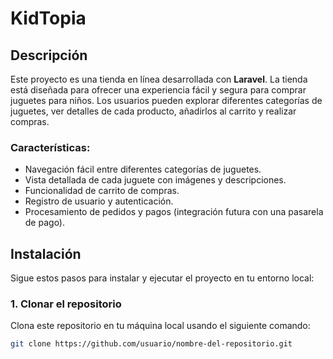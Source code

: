 # KidTopia

## Descripción
Este proyecto es una tienda en línea desarrollada con **Laravel**. 
La tienda está diseñada para ofrecer una experiencia fácil y segura para comprar juguetes para niños. 
Los usuarios pueden explorar diferentes categorías de juguetes, ver detalles de cada producto, añadirlos al carrito y realizar compras.

### Características:
- Navegación fácil entre diferentes categorías de juguetes.
- Vista detallada de cada juguete con imágenes y descripciones.
- Funcionalidad de carrito de compras.
- Registro de usuario y autenticación.
- Procesamiento de pedidos y pagos (integración futura con una pasarela de pago).

## Instalación

Sigue estos pasos para instalar y ejecutar el proyecto en tu entorno local:

### 1. Clonar el repositorio

Clona este repositorio en tu máquina local usando el siguiente comando:

```bash
git clone https://github.com/usuario/nombre-del-repositorio.git
